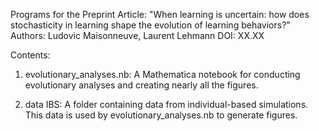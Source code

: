 Programs for the Preprint Article:
"When learning is uncertain: how does stochasticity in learning shape the evolution of learning behaviors?"
Authors: Ludovic Maisonneuve, Laurent Lehmann
DOI: XX.XX

Contents:

1. evolutionary_analyses.nb: A Mathematica notebook for conducting evolutionary analyses and creating nearly all the figures.  

2. data IBS: A folder containing data from individual-based simulations. This data is used by evolutionary_analyses.nb to generate figures.
